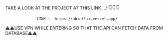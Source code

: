 TAKE A LOOK AT THE PROJECT AT THIS LINK....!!👇👇👇

                  LINK : -https://abinflix.vercel.app/

⚠️⚠️USE VPN WHILE ENTERING SO THAT THE API CAN FETCH DATA FROM DATABASE⚠️⚠️
